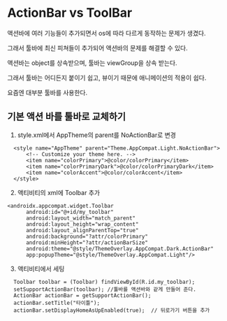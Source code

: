 # ActionBar vs ToolBar
  
  액션바에 여러 기능들이 추가되면서 os에 따라 다르게 동작하는 문제가 생겼다.
  
  그래서 툴바에 최신 피쳐들이 추가되어 액션바의 문제를 해결할 수 있다. 
  
  액션바는 object를 상속받으며, 툴바는 viewGroup을 상속 받는다.
  
  그래서 툴바는 어디든지 붙이기 쉽고, 뷰이기 때문에 애니메이션의 적용이 쉽다.
  
  요즘엔 대부분 툴바를 사용한다.
  

## 기본 액션 바를 툴바로 교체하기

  1. style.xml에서 AppTheme의 parent를 NoActionBar로 변경
  
  ```
    <style name="AppTheme" parent="Theme.AppCompat.Light.NoActionBar">
        <!-- Customize your theme here. -->
        <item name="colorPrimary">@color/colorPrimary</item>
        <item name="colorPrimaryDark">@color/colorPrimaryDark</item>
        <item name="colorAccent">@color/colorAccent</item>
    </style>
  ```
  
  2. 액티비티의 xml에 Toolbar 추가
  
  ```
  <androidx.appcompat.widget.Toolbar
        android:id="@+id/my_toolbar"
        android:layout_width="match_parent"
        android:layout_height="wrap_content"
        android:layout_alignParentTop="true"
        android:background="?attr/colorPrimary"
        android:minHeight="?attr/actionBarSize"
        android:theme="@style/ThemeOverlay.AppCompat.Dark.ActionBar"
        app:popupTheme="@style/ThemeOverlay.AppCompat.Light"/>
  ```
  
  3. 액티비티에서 세팅
  
  ```
    Toolbar toolbar = (Toolbar) findViewById(R.id.my_toolbar);    
    setSupportActionBar(toolbar); //툴바를 액션바와 같게 만들어 준다.
    ActionBar actionBar = getSupportActionBar();
    actionBar.setTitle("타이틀");
    actionBar.setDisplayHomeAsUpEnabled(true);  // 뒤로가기 버튼을 추가
  ```
